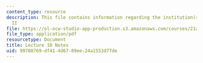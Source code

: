 ```yaml
---
content_type: resource
description: This file contains information regarding the institution(s) of medicine
  II
file: https://ol-ocw-studio-app-production.s3.amazonaws.com/courses/21a-215-disease-and-health-culture-society-and-ethics-spring-2012/99708769df414d6789ee24a1553d77de_MIT21A_215S12_lecture_10.pdf
file_type: application/pdf
resourcetype: Document
title: Lecture 10 Notes
uid: 99708769-df41-4d67-89ee-24a1553d77de
---
```

